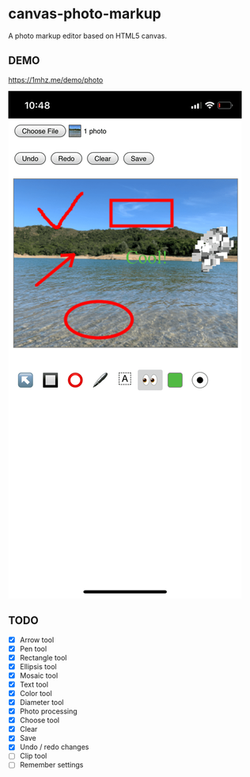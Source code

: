 # canvas-photo-markup
 
A photo markup editor based on HTML5 canvas.

## DEMO

https://1mhz.me/demo/photo

![Demo](screenshots/demo.png)


## TODO

+ [x] Arrow tool
+ [x] Pen tool
+ [x] Rectangle tool
+ [x] Ellipsis tool
+ [x] Mosaic tool
+ [x] Text tool
+ [x] Color tool
+ [x] Diameter tool
+ [x] Photo processing
+ [x] Choose tool
+ [x] Clear
+ [x] Save
+ [x] Undo / redo changes
+ [ ] Clip tool
+ [ ] Remember settings